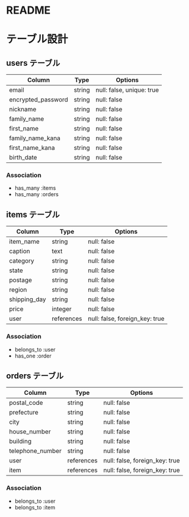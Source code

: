 # README

# テーブル設計

## users テーブル

| Column             | Type    | Options                   |
| ------------------ | ------- | ------------------------- |
| email              | string  | null: false, unique: true |
| encrypted_password | string  | null: false               |
| nickname           | string  | null: false               |
| family_name        | string  | null: false               |
| first_name         | string  | null: false               |
| family_name_kana   | string  | null: false               |
| first_name_kana    | string  | null: false               |
| birth_date          | string  | null: false               |

### Association

- has_many :items
- has_many :orders

## items テーブル

| Column       | Type       | Options                        |
|--------------|------------|--------------------------------|
| item_name    | string     | null: false                    |
| caption      | text       | null: false                    |
| category     | string     | null: false                    |
| state        | string     | null: false                    |
| postage      | string     | null: false                    |
| region       | string     | null: false                    |
| shipping_day | string     | null: false                    |
| price        | integer    | null: false                    |
| user         | references | null: false, foreign_key: true |

### Association

- belongs_to :user
- has_one    :order

## orders テーブル

| Column           | Type       | Options                        |
|------------------|------------|--------------------------------|
| postal_code      | string     | null: false                    |
| prefecture       | string     | null: false                    |
| city             | string     | null: false                    |
| house_number     | string     | null: false                    |
| building         | string     | null: false                    |
| telephone_number | string     | null: false                    |
| user             | references | null: false, foreign_key: true |
| item             | references | null: false, foreign_key: true |

### Association

- belongs_to :user
- belongs_to :item